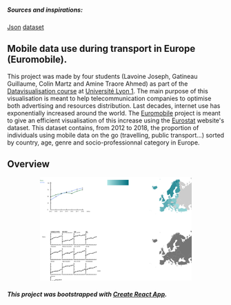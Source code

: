 ##### Sources and inspirations:
[Json](https://blockbuilder.org/jdotnicol/69ff29e7079e6d916fc6f024a9a12ec7)
[dataset](https://ec.europa.eu/eurostat/tgm/refreshMapView.do?tab=map&plugin=1&init=1&toolbox=types&pcode=tin00083&language=fr)
## Mobile data use during transport in Europe (Euromobile).
This project was made by four students (Lavoine Joseph, Gatineau Guillaume, Colin Martz and Amine Traore Ahmed) as part of the  [Datavisualisation course](https://lyondataviz.github.io/teaching/lyon1-m2/2019/) at [Université Lyon 1](http://mastermas.univ-lyon1.fr/index.php/page1-2/). The main purpose of this visualisation is meant to help telecommunication companies to optimise both advertising and resources distribution. Last decades, internet use has exponentially increased around the world. The [Euromobile](https://gati23.github.io/Euromobile/) project is meant to give an efficient visualisation of this increase using the [Eurostat](https://ec.europa.eu/eurostat/fr/data/database) website's dataset. This dataset contains, from 2012 to 2018, the proportion of individuals using mobile data on the go (travelling, public transport...) sorted by country, age, genre and socio-professionnal category in Europe.
## Overview
<p align="center">
	<img src="src/appercu.png" width="70%" height="auto"/>
</p>

##### This project was bootstrapped with [Create React App](https://github.com/facebookincubator/create-react-app).
